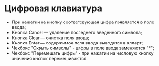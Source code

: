 # Цифровая клавиатура 
+ При нажатии на кнопку соответсвующая цифра появляется в поле ввода;
+ Кнопка Cancel — удаление последнего введенного символа;
+ Кнопка Clear — очистка поля ввода;
+ Кнопка Enter — содержимое поля ввода выводится в аллерт;
+ Чекбокс "Скрыть символы" - цифры в поле ввода заменяются "*";
+ Чекбокс "Перемешать цифры" - при нажатии на числовую кнопку значения кнопок перемешиваются.
